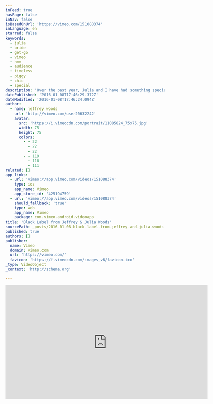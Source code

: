 ```yaml
---
inFeed: true
hasPage: false
inNav: false
isBasedOnUrl: 'https://vimeo.com/151088374'
inLanguage: en
starred: false
keywords:
  - julia
  - bride
  - get-go
  - vimeo
  - hmm
  - audience
  - timeless
  - piggy
  - chic
  - special
description: 'Over the past year, Julia and I have had something special in development. We have created something exclusive to offer our brides. You might of have seen it on our website or read about it in an interview done about Julia & I, by Modern Bride Magazine last year.'
datePublished: '2016-01-08T17:46:29.372Z'
dateModified: '2016-01-08T17:46:24.094Z'
author:
  - name: jeffrey woods
    url: 'http://vimeo.com/user20632242'
    avatar:
      src: 'https://i.vimeocdn.com/portrait/11085824_75x75.jpg'
      width: 75
      height: 75
      colors:
        - - 22
          - 22
          - 22
        - - 119
          - 118
          - 111
related: []
app_links:
  - url: 'vimeo://app.vimeo.com/videos/151088374'
    type: ios
    app_name: Vimeo
    app_store_id: '425194759'
  - url: 'vimeo://app.vimeo.com/videos/151088374'
    should_fallback: 'true'
    type: web
    app_name: Vimeo
    package: com.vimeo.android.videoapp
title: 'Black Label from Jeffrey & Julia Woods'
sourcePath: _posts/2016-01-08-black-label-from-jeffrey-and-julia-woods.md
published: true
authors: []
publisher:
  name: Vimeo
  domain: vimeo.com
  url: 'https://vimeo.com/'
  favicon: 'https://f.vimeocdn.com/images_v6/favicon.ico'
_type: VideoObject
_context: 'http://schema.org'

---
```

<iframe src="https://cdn.embedly.com/widgets/media.html?src=https%3A%2F%2Fplayer.vimeo.com%2Fvideo%2F151088374&amp;url=https%3A%2F%2Fvimeo.com%2F151088374&amp;image=http%3A%2F%2Fi.vimeocdn.com%2Fvideo%2F550742145_640.jpg&amp;key=b7d04c9b404c499eba89ee7072e1c4f7&amp;type=text%2Fhtml&amp;schema=vimeo" width="640" height="360" scrolling="no" frameborder="0" allowfullscreen="allowfullscreen" style=""></iframe>